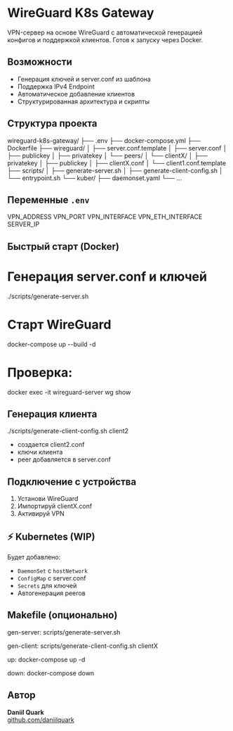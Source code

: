# WireGuard K8s Gateway

VPN-сервер на основе WireGuard с автоматической генерацией конфигов и поддержкой клиентов. Готов к запуску через Docker.

## Возможности

- Генерация ключей и server.conf из шаблона
- Поддержка IPv4 Endpoint
- Автоматическое добавление клиентов
- Структурированная архитектура и скрипты

## Структура проекта

wireguard-k8s-gateway/
├── .env
├── docker-compose.yml
├── Dockerfile
├── wireguard/
│   ├── server.conf.template
│   ├── server.conf
│   ├── publickey
│   ├── privatekey
│   └── peers/
│       └── clientX/
│           ├── privatekey
│           ├── publickey
│           ├── clientX.conf
│           └── client1.conf.template
├── scripts/
│   ├── generate-server.sh
│   ├── generate-client-config.sh
│   └── entrypoint.sh
└── kuber/
    ├── daemonset.yaml
    └── ...

## Переменные `.env`

VPN_ADDRESS
VPN_PORT
VPN_INTERFACE
VPN_ETH_INTERFACE
SERVER_IP


## Быстрый старт (Docker)

# Генерация server.conf и ключей
./scripts/generate-server.sh

# Старт WireGuard
docker-compose up --build -d

# Проверка:
docker exec -it wireguard-server wg show


## Генерация клиента

./scripts/generate-client-config.sh client2

- создается client2.conf
- ключи клиента
- peer добавляется в server.conf

## Подключение с устройства

1. Установи WireGuard
2. Импортируй clientX.conf
3. Активируй VPN

## ⚡ Kubernetes (WIP)

Будет добавлено:

- `DaemonSet` c `hostNetwork`
- `ConfigMap` c server.conf
- `Secrets` для ключей
- Автогенерация peerов

## Makefile (опционально)

gen-server:
	scripts/generate-server.sh

gen-client:
	scripts/generate-client-config.sh clientX

up:
	docker-compose up -d

down:
	docker-compose down

## Автор

**Daniil Quark**\
[github.com/daniilquark](https://github.com/daniilquark)
